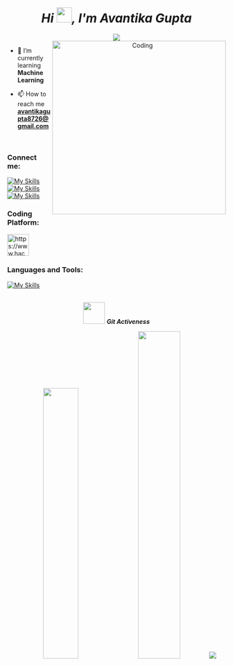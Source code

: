 ***<h1 align="center">Hi <img src="https://media.giphy.com/media/hvRJCLFzcasrR4ia7z/giphy.gif" width="35">, I'm Avantika Gupta </h1>***


<p align="center">
  <a href="https://github.com/DenverCoder1/readme-typing-svg"><img src="https://readme-typing-svg.herokuapp.com?lines=Computer+Science+Student;Front-End+Developer;AI%20|%20ML%20Admirer;Quick%20learner&center=true&width=500&height=50"></a>
<br />
<img align="right" alt="Coding" width="400" src="https://cdn.dribbble.com/users/1292677/screenshots/6139167/media/5387dc7e035b3efe9d94516044de66a4.gif">

- 🌱 I’m currently learning **Machine Learning**

- 📫 How to reach me **avantikagupta8726@gmail.com**
<br />

<h3 align="left">Connect me:</h3>
<p align="left">
  
[![My Skills](https://skillicons.dev/icons?i=github)](https://github.com/Avantika87)
[![My Skills](https://skillicons.dev/icons?i=linkedin)](https://www.linkedin.com/in/avantika-gupta-b9317524b/)
[![My Skills](https://skillicons.dev/icons?i=instagram)](https://www.instagram.com/shree_avantika/)
 <br />
  
<h3 align="left">Coding Platform:</h3>
<p align="left">
<a href="https://www.hackerrank.com/ag8498?hr_r=1" target="blank"><img align="center" src="https://raw.githubusercontent.com/rahuldkjain/github-profile-readme-generator/master/src/images/icons/Social/hackerrank.svg" alt="https://www.hackerrank.com/ag8498?hr_r=1" height="50" width="50" /></a>
<br />
<h3 align="left">Languages and Tools:</h3>

[![My Skills](https://skillicons.dev/icons?i=c,py,html,css,mysql,git&perline=)](https://skillicons.dev)
<br /><br />

 <p align="center">
  <img src="https://media.giphy.com/media/VgCDAzcKvsR6OM0uWg/giphy.gif" width="50">
 <i><b>Git Activeness</b></i></p>
 
 <p align="center">
  <img width="40%" src="https://github-readme-stats.vercel.app/api?username=Avantika87&theme=github_dark&cache_seconds=30&hide_border=true"/>&nbsp;&nbsp;&nbsp;
  <img width="44%" src="https://github-readme-streak-stats.herokuapp.com/?user=Avantika87&theme=github_dark&cache_seconds=30&hide_border=true"/>
  <img src="https://github-profile-summary-cards.vercel.app/api/cards/profile-details?username=Avantika87&theme=github_dark"/>
</p>
 
